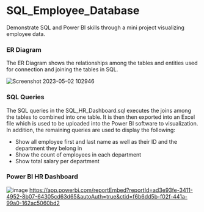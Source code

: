 # SQL_Employee_Database
Demonstrate SQL and Power BI skills through a mini project visualizing employee data. 

### ER Diagram 
The ER Diagram shows the relationships among the tables and entities used for connection and joining the tables in SQL. 

![Screenshot 2023-05-02 102946](https://user-images.githubusercontent.com/123119481/235740535-2206ff70-b3ec-417b-9ec8-f6e391267f6a.png)

### SQL Queries
The SQL queries in the SQL_HR_Dashboard.sql executes the joins among the tables to combined into one table. It is then then exported into an Excel file which is used to be uploaded into the Power BI software to visualization. In addition, the remaining queries are used to display the following: 
- Show all employee first and last name as well as their ID and the department they belong in
- Show the count of employees in each department
- Show total salary per department


### Power BI HR Dashboard
![image](https://user-images.githubusercontent.com/123119481/236906933-06a91662-5e80-44b4-8071-1b95c1171fe2.png)
https://app.powerbi.com/reportEmbed?reportId=ad3e93fe-3411-4952-8b07-64305cd63d65&autoAuth=true&ctid=f6b6dd5b-f02f-441a-99a0-162ac5060bd2
